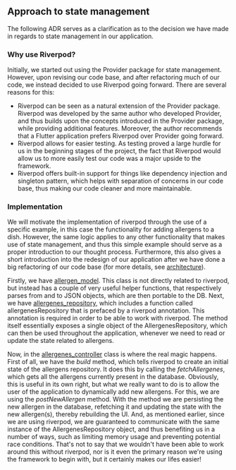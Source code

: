 ## Approach to state management

The following ADR serves as a clarification as to the decision we have made in regards to state management in our application.

### Why use Riverpod?

Initially, we started out using the Provider package for state management. However, upon revising our code base, and after refactoring much of our code, we instead decided to use Riverpod going forward. There are several reasons for this:

- Riverpod can be seen as a natural extension of the Provider package. Riverpod was developed by the same author who developed Provider, and thus builds upon the concepts introduced in the Provider package, while providing additional features. Moreover, the author recommends that a Flutter application prefers Riverpod over Provider going forward. 
- Riverpod allows for easier testing. As testing proved a large hurdle for us in the beginning stages of the project, the fact that Riverpod would allow us to more easily test our code was a major upside to the framework.
- Riverpod offers built-in support for things like dependency injection and singleton pattern, which helps with separation of concerns in our code base, thus making our code cleaner and more maintainable.

### Implementation

We will motivate the implementation of riverpod through the use of a specific example, in this case the functionality for adding allergens to a dish. However, the same logic applies to any other functionality that makes use of state management, and thus this simple example should serve as a proper introduction to our thought process. Furthermore, this also gives a short introduction into the redesign of our application after we have done a big refactoring of our code base (for more details, see [architecture](architecture.md)).

Firstly, we have [allergen_model](lib\Domain\model\allergen_model.dart). This class is not directly related to riverpod, but instead has a couple of very useful helper functions, that respectively parses from and to JSON objects, which are then portable to the DB. Next, we have [allergenes_repository](lib\Data\allergenes_repository.dart), which includes a function called allergenesRepository that is prefaced by a riverpod annotation. This annotation is required in order to be able to work with riverpod. The method itself essentially exposes a single object of the AllergenesRepository, which can then be used throughout the application, whenever we need to read or update the state related to allergens.

Now, in the [allergenes_controller](lib\UI\Controllers\allergenes_controller.dart) class is where the real magic happens. First of all, we have the *build* method, which tells riverpod to create an initial state of the allergens repository. It does this by calling the *fetchAllergenes*, which gets all the allergens currently present in the database. Obviously, this is useful in its own right, but what we really want to do is to allow the user of the application to dynamically add new allergens. For this, we are using the *postNewAllergen* method. With the method we are persisting the new allergen in the database, refetching it and updating the state with the new allergen(s), thereby rebuilding the UI. And, as mentioned earlier, since we are using riverpod, we are guaranteed to communicate with the same instance of the AllergenesRepository object, and thus benefiting us in a number of ways, such as limiting memory usage and preventing potential race conditions. That's not to say that we wouldn't have been able to work around this without riverpod, nor is it even the primary reason we're using the framework to begin with, but it certainly makes our lifes easier!